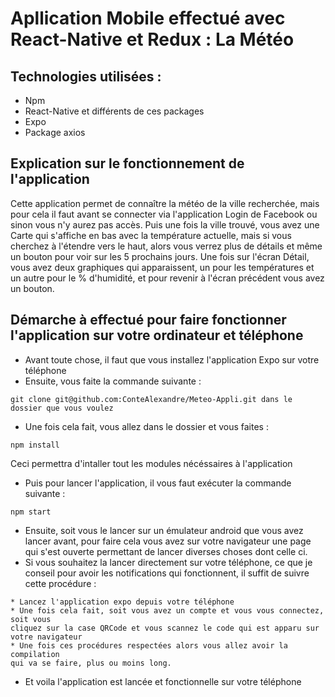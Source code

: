 # Apllication Mobile effectué avec React-Native et Redux : La Météo

## Technologies utilisées :

* Npm
* React-Native et différents de ces packages
* Expo
* Package axios

## Explication sur le fonctionnement de l'application

Cette application permet de connaître la météo de la ville recherchée, mais pour cela il faut avant
se connecter via l'application Login de Facebook ou sinon vous n'y aurez pas accès. Puis une fois
la ville trouvé, vous avez une Carte qui s'affiche en bas avec la température actuelle, mais si vous 
cherchez à l'étendre vers le haut, alors vous verrez plus de détails et même un bouton pour voir 
sur les 5 prochains jours. Une fois sur l'écran Détail, vous avez deux graphiques qui apparaissent,
 un pour les températures et un autre pour le % d'humidité, et pour revenir à l'écran précédent 
 vous avez un bouton.
 
 ## Démarche à effectué pour faire fonctionner l'application sur votre ordinateur et téléphone
 
* Avant toute chose, il faut que vous installez l'application Expo sur votre téléphone
* Ensuite, vous faite la commande suivante : 
````
git clone git@github.com:ConteAlexandre/Meteo-Appli.git dans le dossier que vous voulez
````
* Une fois cela fait, vous allez dans le dossier et vous faites : 
````
npm install
````
Ceci permettra d'intaller tout les modules nécéssaires à l'application
* Puis pour lancer l'application, il vous faut exécuter la commande suivante :
````
npm start
````
* Ensuite, soit vous le lancer sur un émulateur android que vous avez lancer avant, pour faire cela vous avez sur votre
navigateur une page qui s'est ouverte permettant de lancer diverses choses dont celle ci.
* Si vous souhaitez la lancer directement sur votre téléphone, ce que je conseil pour avoir les notifications qui fonctionnent,
 il suffit de suivre cette procédure :
 ````
* Lancez l'application expo depuis votre téléphone
* Une fois cela fait, soit vous avez un compte et vous vous connectez, soit vous
cliquez sur la case QRCode et vous scannez le code qui est apparu sur votre navigateur
* Une fois ces procédures respectées alors vous allez avoir la compilation
qui va se faire, plus ou moins long.
````
* Et voila l'application est lancée et fonctionnelle sur votre téléphone

